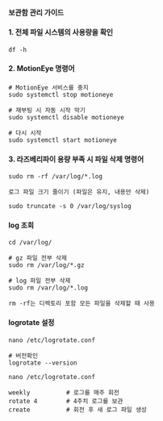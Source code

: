 #### 보관함 관리 가이드


#### 1. 전체 파일 시스템의 사용량을 확인

```
df -h
```

#### 2. MotionEye 명령어

```
# MotionEye 서비스를 중지
sudo systemctl stop motioneye

# 재부팅 시 자동 시작 막기
sudo systemctl disable motioneye

# 다시 시작
sudo systemctl start motioneye

```

#### 3. 라즈베리파이 용량 부족 시 파일 삭제 명령어

```
sudo rm -rf /var/log/*.log

로그 파일 크기 줄이기 (파일은 유지, 내용만 삭제)

sudo truncate -s 0 /var/log/syslog

```

#### log 조회
```
cd /var/log/

# gz 파일 전부 삭제
sudo rm /var/log/*.gz

# log 파일 전부 삭제
sudo rm /var/log/*.log

rm -rf는 디렉토리 포함 모든 파일을 삭제할 때 사용
```

#### logrotate 설정
```
nano /etc/logrotate.conf

# 버전확인
logrotate --version

nano /etc/logrotate.conf

weekly          # 로그를 매주 회전
rotate 4        # 4주치 로그를 보관
create          # 회전 후 새 로그 파일 생성
```



